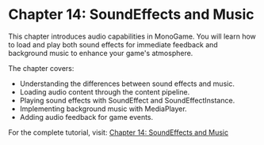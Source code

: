 # Chapter 14: SoundEffects and Music

This chapter introduces audio capabilities in MonoGame. You will learn how to load and play both sound effects for immediate feedback and background music to enhance your game's atmosphere.

The chapter covers:

- Understanding the differences between sound effects and music.
- Loading audio content through the content pipeline.
- Playing sound effects with SoundEffect and SoundEffectInstance.
- Implementing background music with MediaPlayer.
- Adding audio feedback for game events.

For the complete tutorial, visit: [Chapter 14: SoundEffects and Music](https://docs.monogame.net/articles/tutorials/building_2d_games/14_soundeffects_and_music/)

